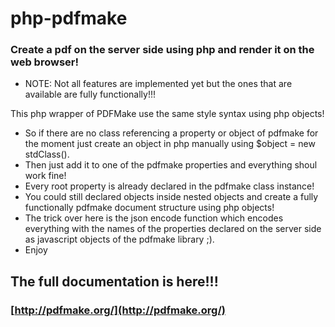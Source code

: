 # php-pdfmake

### Create a pdf on the server side using php and render it on the web browser!

* NOTE: Not all features are implemented yet but the ones that are available are fully functionally!!!

This php wrapper of PDFMake use the same style syntax using php objects! 

* So if there are no class referencing a property or object of pdfmake for the moment just create an object in php manually using $object = new stdClass().
* Then just add it to one of the pdfmake properties and everything shoul work fine!
* Every root property is already declared in the pdfmake class instance!
* You could still declared objects inside nested objects and create a fully functionally pdfmake document structure using php objects!
* The trick over here is the json encode function which encodes everything with the names of the properties declared on the server side as javascript objects of the pdfmake library ;).
* Enjoy

## The full documentation is here!!!
### [http://pdfmake.org/](http://pdfmake.org/)
